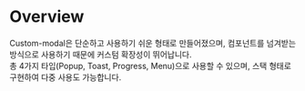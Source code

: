# Overview
Custom-modal은 단순하고 사용하기 쉬운 형태로 만들어졌으며, 컴포넌트를 넘겨받는 방식으로 사용하기 때문에 커스텀 확장성이 뛰어납니다.  
총 4가지 타입(Popup, Toast, Progress, Menu)으로 사용할 수 있으며, 스택 형태로 구현하여 다중 사용도 가능합니다.
